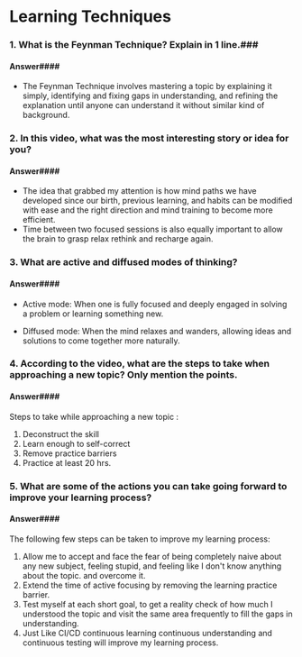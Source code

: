 # Learning Techniques #

### 1. What is the Feynman Technique? Explain in 1 line.###

#### Answer####

- The Feynman Technique involves mastering a topic by explaining it simply, identifying and fixing gaps in understanding, and refining the explanation until anyone can understand it without similar kind of background.

### 2. In this video, what was the most interesting story or idea for you? ###

#### Answer####

- The idea that grabbed my attention is how mind paths we have developed since our birth, previous learning, and habits can be modified with ease and the right direction and mind training to become more efficient.
- Time between two focused sessions is also equally important to allow the brain to grasp relax rethink and recharge again.

### 3. What are active and diffused modes of thinking? ###

#### Answer####

- Active mode: When one is fully focused and deeply engaged in solving a problem or learning something new.  

- Diffused mode: When the mind relaxes and wanders, allowing ideas and solutions to come together more naturally.

### 4. According to the video, what are the steps to take when approaching a new topic? Only mention the points. ###

#### Answer####

Steps to take while approaching a new topic :

1. Deconstruct the skill
2. Learn enough to self-correct
3. Remove practice barriers
4. Practice at least 20 hrs.

### 5. What are some of the actions you can take going forward to improve your learning process? ###

#### Answer####

The following few steps can be taken to improve my learning process:

1. Allow me to accept and face the fear of being completely naive about any new subject, feeling stupid, and feeling like I don't know anything about the topic. and overcome it.
2. Extend the time of active focusing by removing the learning practice barrier.
3. Test myself at each short goal, to get a reality check of how much I understood the topic and visit the same area frequently to fill the gaps in understanding. 
4. Just Like CI/CD continuous learning continuous understanding and continuous testing will improve my learning process.
